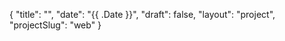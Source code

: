 {
    "title": "",
    "date": "{{ .Date }}",
    "draft": false,
    "layout": "project",
    "projectSlug": "web"
}